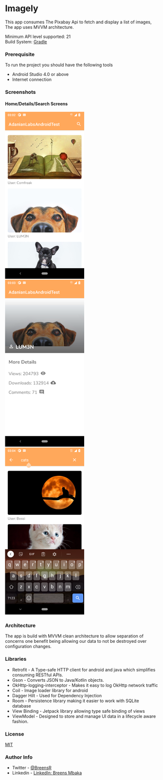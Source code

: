 # Imagely
This app consumes The Pixabay Api to fetch and display a list of images, The app uses MVVM architecture.
<br>

Minimum API level supported: 21
<br>
Build System: [Gradle](https://gradle.org/)

### Prerequisite
To run the project you should have the following tools
* Android Studio 4.0 or above
* Internet connection

### Screenshots
#### Home/Details/Search Screens
<img src="/images/home.png" width="260">&emsp;
<img src="/images/details.png" width="260">
<img src="/images/search.png" width="260">

### Architecture
The app is build with MVVM clean architecture to allow separation of concerns one benefit being
allowing our data to not be destroyed over configuration changes.

### Libraries
* Retrofit - A Type-safe HTTP client for android and java which simplifies consuming RESTful APIs.
* Gson - Converts JSON to Java/Kotlin objects.
* OkHttp-logging-interceptor - Makes it easy to log OkHttp network traffic
* Coil - Image loader library for android
* Dagger Hilt - Used for Dependency Injection
* Room - Persistence library making it easier to work with SQLite database
* View Binding - Jetpack library allowing type safe binding of views
* ViewModel - Designed to store and manage UI data in a lifecycle aware fashion.

### License
[MIT](https://choosealicense.com/licenses/mit/)

### Author Info
* Twitter - [@BreensR](https://twitter.com/BreensR)
* Linkedin - [LinkedIn: Breens Mbaka](https://www.linkedin.com/in/breens-mbaka-b447781b9/)
